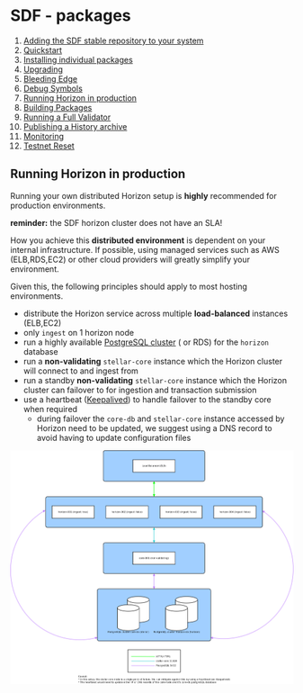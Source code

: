 # SDF - packages
  
1.  [Adding the SDF stable repository to your system](adding-the-sdf-stable-repository-to-your-system.md)
2.  [Quickstart](quickstart.md)
3.  [Installing individual packages](installing-individual-packages.md)
4.  [Upgrading](upgrading.md)
5.  [Bleeding Edge](bleeding-edge-unstable-repository.md)
6.  [Debug Symbols](debug-symbols.md)
7.  [Running Horizon in production](running-horizon-in-production.md)
8.  [Building Packages](building-packages.md)
9.  [Running a Full Validator](running-a-full-validator.md)
10. [Publishing a History archive](publishing-a-history-archive.md)
11. [Monitoring](monitoring.md)
12. [Testnet Reset](testnet-reset.md)

## Running Horizon in production

Running your own distributed Horizon setup is **highly** recommended for production environments.

**reminder:** the SDF horizon cluster does not have an SLA!

How you achieve this **distributed environment** is dependent on your internal infrastructure. If possible, using managed services such as AWS (ELB,RDS,EC2) or other cloud providers will greatly simplify your environment.

Given this, the following principles should apply to most hosting environments.

 * distribute the Horizon service across multiple **load-balanced** instances (ELB,EC2)
 * only `ingest` on 1 horizon node
 * run a highly available [PostgreSQL cluster](https://www.postgresql.org/docs/9.5/static/high-availability.html) ( or RDS) for the `horizon` database
 * run a **non-validating** `stellar-core` instance which the Horizon cluster will connect to and ingest from
 * run a standby **non-validating** `stellar-core` instance which the Horizon cluster can failover to for ingestion and transaction submission
 * use a heartbeat ([Keepalived](https://github.com/acassen/keepalived)) to handle failover to the standby core when required
   * during failover the `core-db` and `stellar-core` instance accessed by Horizon need to be updated, we suggest using a DNS record to avoid having to update configuration files

![Generic Distributed Horizon Cluster](../images/generic-distributed-horizon.png)

